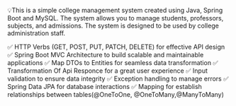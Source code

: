 💡This is a simple college management system created using Java, Spring Boot and MySQL. The system allows you to manage students, professors, subjects, and admissions. The system is designed to be used by college administration staff.  

✅ HTTP Verbs (GET, POST, PUT, PATCH, DELETE) for effective API design
✅ Spring Boot MVC Architecture to build scalable and maintainable applications
✅ Map DTOs to Entities for seamless data transformation
✅ Transformation Of Api Responce for a great user experience
✅ Input validation to ensure data integrity
✅ Exception handling to manage errors
✅ Spring Data JPA for database interactions
✅ Mapping for establish relationships between tables(@OneToOne, @OneToMany,@ManyToMany)
